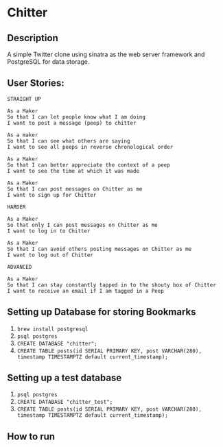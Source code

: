 Chitter
=================

Description
-------
A simple Twitter clone using sinatra as the web server framework and PostgreSQL for data storage.

User Stories:
-------

```
STRAIGHT UP

As a Maker
So that I can let people know what I am doing  
I want to post a message (peep) to chitter

As a maker
So that I can see what others are saying  
I want to see all peeps in reverse chronological order

As a Maker
So that I can better appreciate the context of a peep
I want to see the time at which it was made

As a Maker
So that I can post messages on Chitter as me
I want to sign up for Chitter

HARDER

As a Maker
So that only I can post messages on Chitter as me
I want to log in to Chitter

As a Maker
So that I can avoid others posting messages on Chitter as me
I want to log out of Chitter

ADVANCED

As a Maker
So that I can stay constantly tapped in to the shouty box of Chitter
I want to receive an email if I am tagged in a Peep
```

## Setting up Database for storing Bookmarks
1. `brew install postgresql`
2. `psql postgres`
3. `CREATE DATABASE "chitter";`
4. `CREATE TABLE posts(id SERIAL PRIMARY KEY, post VARCHAR(280), timestamp TIMESTAMPTZ default current_timestamp);`

## Setting up a test database
1. `psql postgres`
3. `CREATE DATABASE "chitter_test";`
4. `CREATE TABLE posts(id SERIAL PRIMARY KEY, post VARCHAR(280), timestamp TIMESTAMPTZ default current_timestamp);`

## How to run
